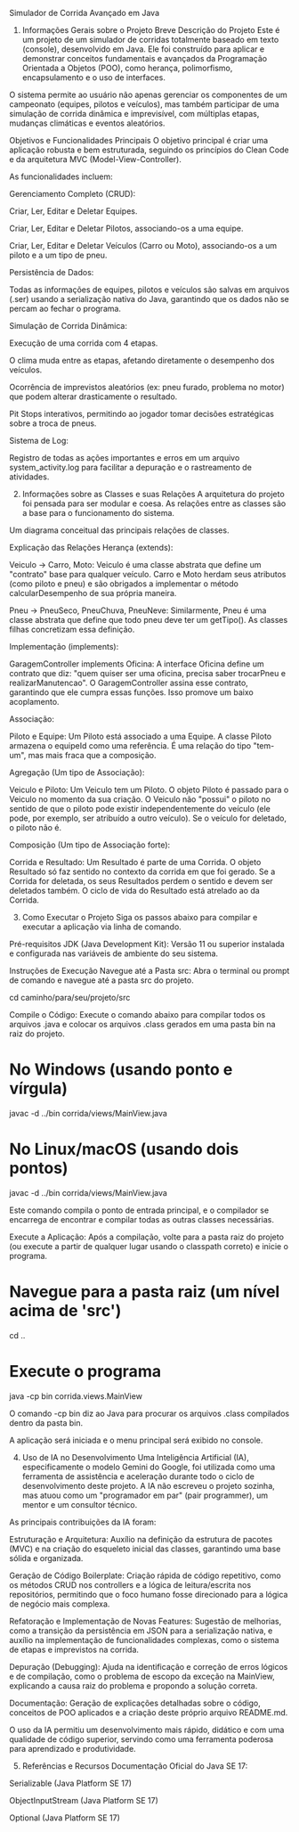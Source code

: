 Simulador de Corrida Avançado em Java

1. Informações Gerais sobre o Projeto
Breve Descrição do Projeto
Este é um projeto de um simulador de corridas totalmente baseado em texto (console), desenvolvido em Java. Ele foi construído para aplicar e demonstrar conceitos fundamentais e avançados da Programação Orientada a Objetos (POO), como herança, polimorfismo, encapsulamento e o uso de interfaces.

O sistema permite ao usuário não apenas gerenciar os componentes de um campeonato (equipes, pilotos e veículos), mas também participar de uma simulação de corrida dinâmica e imprevisível, com múltiplas etapas, mudanças climáticas e eventos aleatórios.

Objetivos e Funcionalidades Principais
O objetivo principal é criar uma aplicação robusta e bem estruturada, seguindo os princípios do Clean Code e da arquitetura MVC (Model-View-Controller).

As funcionalidades incluem:

Gerenciamento Completo (CRUD):

Criar, Ler, Editar e Deletar Equipes.

Criar, Ler, Editar e Deletar Pilotos, associando-os a uma equipe.

Criar, Ler, Editar e Deletar Veículos (Carro ou Moto), associando-os a um piloto e a um tipo de pneu.

Persistência de Dados:

Todas as informações de equipes, pilotos e veículos são salvas em arquivos (.ser) usando a serialização nativa do Java, garantindo que os dados não se percam ao fechar o programa.

Simulação de Corrida Dinâmica:

Execução de uma corrida com 4 etapas.

O clima muda entre as etapas, afetando diretamente o desempenho dos veículos.

Ocorrência de imprevistos aleatórios (ex: pneu furado, problema no motor) que podem alterar drasticamente o resultado.

Pit Stops interativos, permitindo ao jogador tomar decisões estratégicas sobre a troca de pneus.

Sistema de Log:

Registro de todas as ações importantes e erros em um arquivo system_activity.log para facilitar a depuração e o rastreamento de atividades.

2. Informações sobre as Classes e suas Relações
A arquitetura do projeto foi pensada para ser modular e coesa. As relações entre as classes são a base para o funcionamento do sistema.


Um diagrama conceitual das principais relações de classes.

Explicação das Relações
Herança (extends):

Veiculo -> Carro, Moto: Veiculo é uma classe abstrata que define um "contrato" base para qualquer veículo. Carro e Moto herdam seus atributos (como piloto e pneu) e são obrigados a implementar o método calcularDesempenho de sua própria maneira.

Pneu -> PneuSeco, PneuChuva, PneuNeve: Similarmente, Pneu é uma classe abstrata que define que todo pneu deve ter um getTipo(). As classes filhas concretizam essa definição.

Implementação (implements):

GaragemController implements Oficina: A interface Oficina define um contrato que diz: "quem quiser ser uma oficina, precisa saber trocarPneu e realizarManutencao". O GaragemController assina esse contrato, garantindo que ele cumpra essas funções. Isso promove um baixo acoplamento.

Associação:

Piloto e Equipe: Um Piloto está associado a uma Equipe. A classe Piloto armazena o equipeId como uma referência. É uma relação do tipo "tem-um", mas mais fraca que a composição.

Agregação (Um tipo de Associação):

Veiculo e Piloto: Um Veiculo tem um Piloto. O objeto Piloto é passado para o Veiculo no momento da sua criação. O Veiculo não "possui" o piloto no sentido de que o piloto pode existir independentemente do veículo (ele pode, por exemplo, ser atribuído a outro veículo). Se o veículo for deletado, o piloto não é.

Composição (Um tipo de Associação forte):

Corrida e Resultado: Um Resultado é parte de uma Corrida. O objeto Resultado só faz sentido no contexto da corrida em que foi gerado. Se a Corrida for deletada, os seus Resultados perdem o sentido e devem ser deletados também. O ciclo de vida do Resultado está atrelado ao da Corrida.

3. Como Executar o Projeto
Siga os passos abaixo para compilar e executar a aplicação via linha de comando.

Pré-requisitos
JDK (Java Development Kit): Versão 11 ou superior instalada e configurada nas variáveis de ambiente do seu sistema.

Instruções de Execução
Navegue até a Pasta src: Abra o terminal ou prompt de comando e navegue até a pasta src do projeto.

cd caminho/para/seu/projeto/src

Compile o Código: Execute o comando abaixo para compilar todos os arquivos .java e colocar os arquivos .class gerados em uma pasta bin na raiz do projeto.

# No Windows (usando ponto e vírgula)
javac -d ../bin corrida/views/MainView.java

# No Linux/macOS (usando dois pontos)
javac -d ../bin corrida/views/MainView.java

Este comando compila o ponto de entrada principal, e o compilador se encarrega de encontrar e compilar todas as outras classes necessárias.

Execute a Aplicação: Após a compilação, volte para a pasta raiz do projeto (ou execute a partir de qualquer lugar usando o classpath correto) e inicie o programa.

# Navegue para a pasta raiz (um nível acima de 'src')
cd ..

# Execute o programa
java -cp bin corrida.views.MainView

O comando -cp bin diz ao Java para procurar os arquivos .class compilados dentro da pasta bin.

A aplicação será iniciada e o menu principal será exibido no console.

4. Uso de IA no Desenvolvimento
Uma Inteligência Artificial (IA), especificamente o modelo Gemini do Google, foi utilizada como uma ferramenta de assistência e aceleração durante todo o ciclo de desenvolvimento deste projeto. A IA não escreveu o projeto sozinha, mas atuou como um "programador em par" (pair programmer), um mentor e um consultor técnico.

As principais contribuições da IA foram:

Estruturação e Arquitetura: Auxílio na definição da estrutura de pacotes (MVC) e na criação do esqueleto inicial das classes, garantindo uma base sólida e organizada.

Geração de Código Boilerplate: Criação rápida de código repetitivo, como os métodos CRUD nos controllers e a lógica de leitura/escrita nos repositórios, permitindo que o foco humano fosse direcionado para a lógica de negócio mais complexa.

Refatoração e Implementação de Novas Features: Sugestão de melhorias, como a transição da persistência em JSON para a serialização nativa, e auxílio na implementação de funcionalidades complexas, como o sistema de etapas e imprevistos na corrida.

Depuração (Debugging): Ajuda na identificação e correção de erros lógicos e de compilação, como o problema de escopo da exceção na MainView, explicando a causa raiz do problema e propondo a solução correta.

Documentação: Geração de explicações detalhadas sobre o código, conceitos de POO aplicados e a criação deste próprio arquivo README.md.

O uso da IA permitiu um desenvolvimento mais rápido, didático e com uma qualidade de código superior, servindo como uma ferramenta poderosa para aprendizado e produtividade.

5. Referências e Recursos
Documentação Oficial do Java SE 17:

Serializable (Java Platform SE 17)

ObjectInputStream (Java Platform SE 17)

Optional (Java Platform SE 17)
